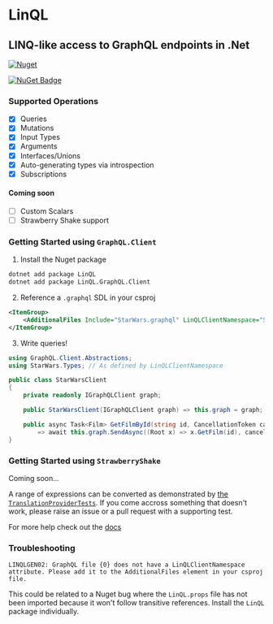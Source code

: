 # LinQL

## LINQ-like access to GraphQL endpoints in .Net

[![Nuget](https://github.com/dibble-james/LinQL/actions/workflows/nuget.yml/badge.svg)](https://github.com/dibble-james/LinQL/actions/workflows/nuget.yml)

[![NuGet Badge](https://buildstats.info/nuget/LinQL)](https://www.nuget.org/packages/LinQL/)

### Supported Operations

-   [x] Queries
-   [x] Mutations
-   [x] Input Types
-   [x] Arguments
-   [x] Interfaces/Unions
-   [x] Auto-generating types via introspection
-   [x] Subscriptions

#### Coming soon

-   [ ] Custom Scalars
-   [ ] Strawberry Shake support

### Getting Started using `GraphQL.Client`

1. Install the Nuget package

```bash
dotnet add package LinQL
dotnet add package LinQL.GraphQL.Client
```

2. Reference a `.graphql` SDL in your csproj

```xml
<ItemGroup>
    <AdditionalFiles Include="StarWars.graphql" LinQLClientNamespace="StarWars.Types" />
</ItemGroup>
```

3. Write queries!

```csharp
using GraphQL.Client.Abstractions;
using StarWars.Types; // As defined by LinQLClientNamespace

public class StarWarsClient
{
    private readonly IGraphQLClient graph;

    public StarWarsClient(IGraphQLClient graph) => this.graph = graph;

    public async Task<Film> GetFilmById(string id, CancellationToken cancellationToken)
        => await this.graph.SendAsync((Root x) => x.GetFilm(id), cancellationToken);
}
```

### Getting Started using `StrawberryShake`
Coming soon...

A range of expressions can be converted as demonstrated by [the `TranslationProviderTests`](https://github.com/dibble-james/LinQL/blob/interface-support/LinQL.Tests/Translation/TranslationProviderTests.cs). If you come accross something that doesn't work, please raise an issue or a pull request with a supporting test.

For more help check out the [docs](./docs/)

### Troubleshooting
```
LINQLGEN02: GraphQL file {0} does not have a LinQLClientNamespace attribute. Please add it to the AdditionalFiles element in your csproj file.
```
This could be related to a Nuget bug where the `LinQL.props` file has not been imported because it won't follow transitive references.
Install the `LinQL` package individually.
